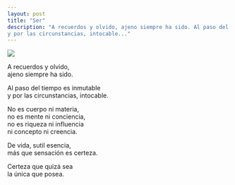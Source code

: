 ```yaml
---
layout: post
title: "Ser"
description: "A recuerdos y olvido, ajeno siempre ha sido. Al paso del tiempo es inmutable  
y por las circunstancias, intocable..."
---
```


<img src="{{site.baseurl}}/images/2020-02-15-ser.jpg" class="round">

A recuerdos y olvido,  
ajeno siempre ha sido.

Al paso del tiempo es inmutable  
y por las circunstancias, intocable.

No es cuerpo ni materia,  
no es mente ni conciencia,  
no es riqueza ni influencia  
ni concepto ni creencia.

De vida, sutil esencia,  
más que sensación
es certeza.

Certeza que quizá sea  
la única que posea.